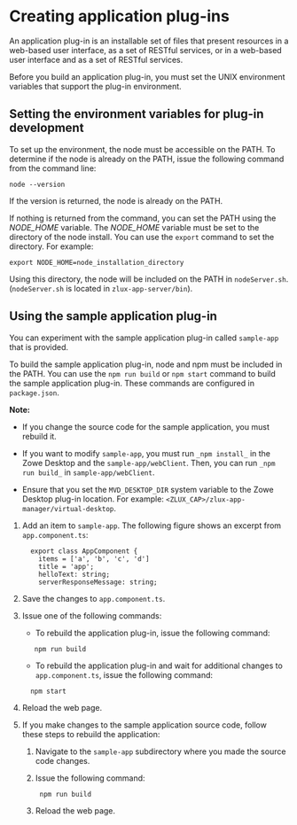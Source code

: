 # Creating application plug-ins

An application plug-in is an installable set of files that present resources in a web-based user interface, as a set of RESTful services, or in a web-based user interface and as a set of RESTful services.

Before you build an application plug-in, you must set the UNIX environment variables that support the plug-in environment.

## Setting the environment variables for plug-in development

To set up the environment, the node must be accessible on the PATH. To determine if the node is already on the PATH, issue the following command from the command line:

```
node --version
``` 

If the version is returned, the node is already on the PATH.  

If nothing is returned from the command, you can set the PATH using the *NODE_HOME* variable. The *NODE_HOME* variable must be set to the directory of the node install. You can use the `export` command to set the directory. For example: 

```
export NODE_HOME=node_installation_directory
```

Using this directory, the node will be included on the PATH in `nodeServer.sh`. (`nodeServer.sh` is located in `zlux-app-server/bin`). 

## Using the sample application plug-in

You can experiment with the sample application plug-in called `sample-app` that is provided.

To build the sample application plug-in, node and npm must be included in the PATH. You can use the `npm run build` or `npm start` command to build the sample application plug-in. These commands are configured in `package.json`.

**Note:** 

- If you change the source code for the sample application, you must rebuild it.

- If you want to modify `sample-app`, you must run `_npm install_` in the Zowe Desktop and the `sample-app/webClient`. Then, you can run `_npm run build_` in `sample-app/webClient`.

- Ensure that you set the `MVD_DESKTOP_DIR` system variable to the Zowe Desktop plug-in location. For example: `<ZLUX_CAP>/zlux-app-manager/virtual-desktop`.

1.   Add an item to `sample-app`. The following figure shows an excerpt from `app.component.ts`:

      ```
        export class AppComponent {
          items = ['a', 'b', 'c', 'd']
          title = 'app';
          helloText: string;
          serverResponseMessage: string;
      ```

2.   Save the changes to `app.component.ts`. 
3.   Issue one of the following commands: 
     -   To rebuild the application plug-in, issue the following command:
     ```
        npm run build
     ```
     -   To rebuild the application plug-in and wait for additional changes to `app.component.ts`, issue the following command:
     ```
       npm start
     ``` 
4.   Reload the web page. 
5.   If you make changes to the sample application source code, follow these steps to rebuild the application: 
     1. Navigate to the `sample-app` subdirectory where you made the source code changes. 
     2. Issue the following command:
          ```
           npm run build
          ``` 

     3.   Reload the web page. 
